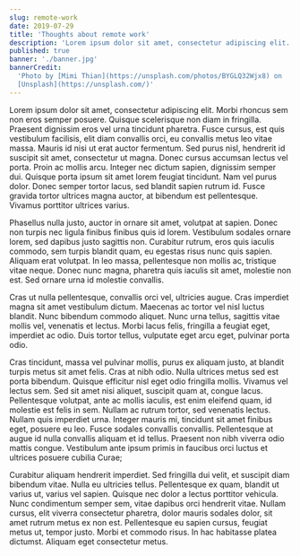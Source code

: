 ```yaml
---
slug: remote-work
date: 2019-07-29
title: 'Thoughts about remote work'
description: 'Lorem ipsum dolor sit amet, consectetur adipiscing elit. Sed molestie leo ut sodales porta. Vivamus pharetra risus ac fermentum faucibus. Nam in sodales ex.'
published: true
banner: './banner.jpg'
bannerCredit:
  'Photo by [Mimi Thian](https://unsplash.com/photos/BYGLQ32Wjx8) on
  [Unsplash](https://unsplash.com/)'
---
```


Lorem ipsum dolor sit amet, consectetur adipiscing elit. Morbi rhoncus sem non eros semper posuere. Quisque scelerisque non diam in fringilla. Praesent dignissim eros vel urna tincidunt pharetra. Fusce cursus, est quis vestibulum facilisis, elit diam convallis orci, eu convallis metus leo vitae massa. Mauris id nisi ut erat auctor fermentum. Sed purus nisl, hendrerit id suscipit sit amet, consectetur ut magna. Donec cursus accumsan lectus vel porta. Proin ac mollis arcu. Integer nec dictum sapien, dignissim semper dui. Quisque porta ipsum sit amet lorem feugiat tincidunt. Nam vel purus dolor. Donec semper tortor lacus, sed blandit sapien rutrum id. Fusce gravida tortor ultrices magna auctor, at bibendum est pellentesque. Vivamus porttitor ultrices varius.

Phasellus nulla justo, auctor in ornare sit amet, volutpat at sapien. Donec non turpis nec ligula finibus finibus quis id lorem. Vestibulum sodales ornare lorem, sed dapibus justo sagittis non. Curabitur rutrum, eros quis iaculis commodo, sem turpis blandit quam, eu egestas risus nunc quis sapien. Aliquam erat volutpat. In leo massa, pellentesque non mollis ac, tristique vitae neque. Donec nunc magna, pharetra quis iaculis sit amet, molestie non est. Sed ornare urna id molestie convallis.

Cras ut nulla pellentesque, convallis orci vel, ultricies augue. Cras imperdiet magna sit amet vestibulum dictum. Maecenas ac tortor vel nisl luctus blandit. Nunc bibendum commodo aliquet. Nunc urna tellus, sagittis vitae mollis vel, venenatis et lectus. Morbi lacus felis, fringilla a feugiat eget, imperdiet ac odio. Duis tortor tellus, vulputate eget arcu eget, pulvinar porta odio.

Cras tincidunt, massa vel pulvinar mollis, purus ex aliquam justo, at blandit turpis metus sit amet felis. Cras at nibh odio. Nulla ultrices metus sed est porta bibendum. Quisque efficitur nisl eget odio fringilla mollis. Vivamus vel lectus sem. Sed sit amet nisi aliquet, suscipit quam at, congue lacus. Pellentesque volutpat, ante ac mollis iaculis, est enim eleifend quam, id molestie est felis in sem. Nullam ac rutrum tortor, sed venenatis lectus. Nullam quis imperdiet urna. Integer mauris mi, tincidunt sit amet finibus eget, posuere eu leo. Fusce sodales convallis convallis. Pellentesque at augue id nulla convallis aliquam et id tellus. Praesent non nibh viverra odio mattis congue. Vestibulum ante ipsum primis in faucibus orci luctus et ultrices posuere cubilia Curae;

Curabitur aliquam hendrerit imperdiet. Sed fringilla dui velit, et suscipit diam bibendum vitae. Nulla eu ultricies tellus. Pellentesque ex quam, blandit ut varius ut, varius vel sapien. Quisque nec dolor a lectus porttitor vehicula. Nunc condimentum semper sem, vitae dapibus orci hendrerit vitae. Nullam cursus, elit viverra consectetur pharetra, dolor mauris sodales dolor, sit amet rutrum metus ex non est. Pellentesque eu sapien cursus, feugiat metus ut, tempor justo. Morbi et commodo risus. In hac habitasse platea dictumst. Aliquam eget consectetur metus.

